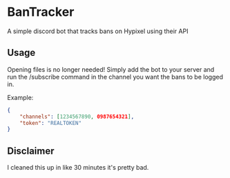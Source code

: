 # BanTracker
A simple discord bot that tracks bans on Hypixel using their API

## Usage
Opening files is no longer needed! Simply add the bot to your server and run the /subscribe command in the channel you want the bans to be logged in.

Example:
``` json
{
    "channels": [1234567890, 0987654321],
    "token": "REALTOKEN"
}
```

## Disclaimer
I cleaned this up in like 30 minutes it's pretty bad.
